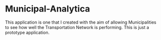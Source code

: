# Municipal-Analytica
 This application is one that I created with the aim of allowing Municipalities to see how well the Transportation Network is performing. This is just a prototype application.
